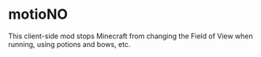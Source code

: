 # motioNO
This client-side mod stops Minecraft from changing the Field of View when running, using potions and bows, etc.
